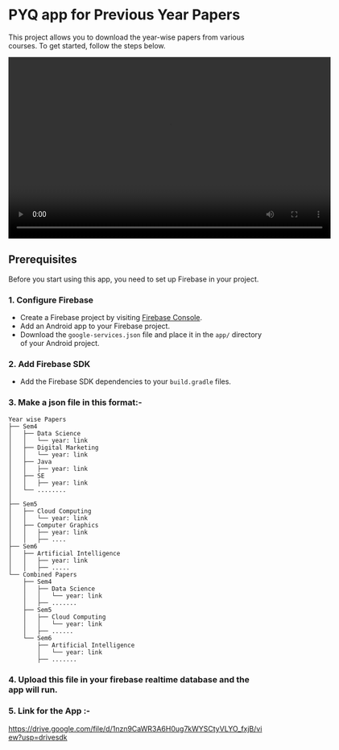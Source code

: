 # PYQ app for Previous Year Papers

This project allows you to download the year-wise papers from various courses. To get started, follow the steps below.

<video width="640" height="360" controls>
  <source src="https://github.com/pulkit-bhagat001/PYQ.apk/raw/main/demo.mp4" type="video/mp4">
  Your browser does not support the video tag.
</video>

## Prerequisites

Before you start using this app, you need to set up Firebase in your project.

### 1. Configure Firebase

- Create a Firebase project by visiting [Firebase Console](https://console.firebase.google.com/).
- Add an Android app to your Firebase project.
- Download the `google-services.json` file and place it in the `app/` directory of your Android project.

### 2. Add Firebase SDK

- Add the Firebase SDK dependencies to your `build.gradle` files.

### 3. Make a json file in this format:-

```
Year wise Papers
├── Sem4
│   ├── Data Science
│   │   └── year: link
│   ├── Digital Marketing
│   │   └── year: link
│   ├── Java
│   │   ├── year: link
│   ├── SE
│   │   ├── year: link
│   └── ........
│       
├── Sem5
│   ├── Cloud Computing
│   │   └── year: link
│   ├── Computer Graphics
│   │   ├── year: link
│   │   ├── ....
├── Sem6
│   ├── Artificial Intelligence
│   │   ├── year: link
│   │   ├── .....
└── Combined Papers
    ├── Sem4
    │   ├── Data Science
    │   │   └── year: link
    │   ├── .......
    ├── Sem5
    │   ├── Cloud Computing
    │   │   └── year: link
    │   ├── ......
    └── Sem6
        ├── Artificial Intelligence
        │   └── year: link
        ├── .......
```

### 4. Upload this file in your firebase realtime database and the app will run.


### 5. Link for the App :-
https://drive.google.com/file/d/1nzn9CaWR3A6H0ug7kWYSCtyVLYO_fxjB/view?usp=drivesdk
